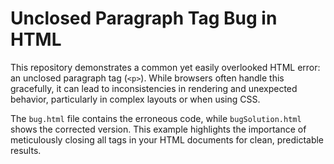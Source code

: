 # Unclosed Paragraph Tag Bug in HTML

This repository demonstrates a common yet easily overlooked HTML error: an unclosed paragraph tag (`<p>`).  While browsers often handle this gracefully, it can lead to inconsistencies in rendering and unexpected behavior, particularly in complex layouts or when using CSS.

The `bug.html` file contains the erroneous code, while `bugSolution.html` shows the corrected version.  This example highlights the importance of meticulously closing all tags in your HTML documents for clean, predictable results.